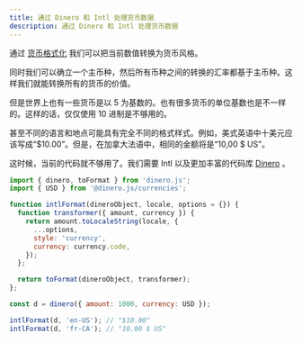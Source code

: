 ```yaml
---
title: 通过 Dinero 和 Intl 处理货币数据
description: 通过 Dinero 和 Intl 处理货币数据
---
```


通过 [货币格式化](../currency) 我们可以把当前数值转换为货币风格。

同时我们可以确立一个主币种，然后所有币种之间的转换的汇率都基于主币种。这样我们就能转换所有的货币的价值。

但是世界上也有一些货币是以 5 为基数的。也有很多货币的单位基数也是不一样的。这样的话，仅仅使用 10 进制是不够用的。

甚至不同的语言和地点可能具有完全不同的格式样式。例如，美式英语中十美元应该写成“$10.00”。但是，在加拿大法语中，相同的金额将是“10,00 $ US”。

这时候，当前的代码就不够用了。我们需要 Intl 以及更加丰富的代码库 [Dinero](https://v2.dinerojs.com/) 。

```js
import { dinero, toFormat } from 'dinero.js';
import { USD } from '@dinero.js/currencies';

function intlFormat(dineroObject, locale, options = {}) {
  function transformer({ amount, currency }) {
    return amount.toLocaleString(locale, {
      ...options,
      style: 'currency',
      currency: currency.code,
    });
  };

  return toFormat(dineroObject, transformer);
};

const d = dinero({ amount: 1000, currency: USD });

intlFormat(d, 'en-US'); // "$10.00"
intlFormat(d, 'fr-CA'); // "10,00 $ US"
```